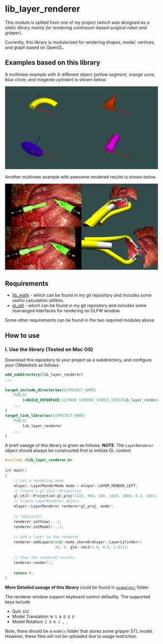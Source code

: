 # lib_layer_renderer

This module is splited from one of my project (_which was designed as a static library mainly for rendering continuum-based surgical robot and gripper_).

Currently, this library is modularized for rendering shapes, model, vertices, and graph based on OpenGL. 

## Examples based on this library

A multiview example with 4-different object (_yellow segment, orange cone, blue circle, and magenta cylinder_) is shown below.

<img src="./examples/multiview_example.png" width=600/>

Another multiview example with awesome rendered results is shown below.

<img src="./examples/awesome_example.png" width=600/>


## Requirements

+ [lib_math](https://github.com/wlfrii/lib_math) - which can be found in my git repository and includes some useful calculation utilities.
+ [gl_util](https://github.com/wlfrii/learn_OpenGL/tree/main/gl_util) - which can be found in my git repository and includes some rearranged interfaces for rendering on GLFW window.

Some other requirements can be found in the two required modules above.

## How to use

### I. Use the library (Tested on Mac OS)

Download this repository to your project as a subdirectory, and configure your CMakelists as follows: 

```cmake
add_subdirectory(lib_layer_renderer)
...

target_include_directories(${PROJECT_NAME}
    PUBLIC
        $<BUILD_INTERFACE:${CMAKE_CURRENT_SOURCE_DIR}/lib_layer_renderer/export>
    ...
)
target_link_libraries(${PROJECT_NAME}
    PUBLIC    
        lib_layer_renderer
    ...
)

```

A breif useage of this library is given as follows. __NOTE__: The `LayerRenderer` object should always be constructed first to initilize GL context.

```c++
#include <lib_layer_renderer.h>

int main()
{
    // Set a rendering mode
    mlayer::LayerRenderMode mode = mlayer::LAYER_RENDER_LEFT;
    // Create a gl_util::Projection
    gl_util::Projection gl_proj(1120, 960, 540, 1920, 1080, 0.2, 150);
    // Create LayerRenderer object
    mlayer::LayerRenderer renderer(gl_proj, mode);

    // (Optional)
    renderer.setView(...);
    renderer.setModel(...);

    // Add a layer to the renderer
    renderer.addLayers(std::make_shared<mlayer::LayerCylinder>(
                       20, 4, glm::vec3(1.0, 0.0, 1.0)));

    // Show the rendered results
    renderer.render();

    return 0;
}
```

__More Detailed useage of this library__ could be found in [`examples/`](https://github.com/wlfrii/lib_layer_renderer/tree/main/examples) folder.

The renderer window support keyboard control defaultly. The supported keys include 
+ Quit: `ESC` 
+ Model Translation: `W S A D Q E`
+ Model Rotation: `I O K J , .`

Note, there should be a `models` folder that stores some gripper STL model. However, these files will not be uploaded due to usage restriction.